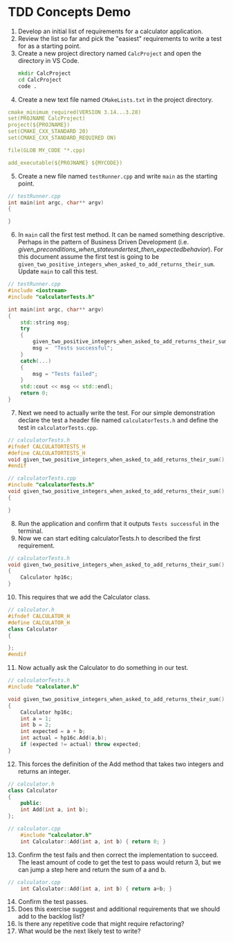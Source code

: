 # TDD Concepts Demo
1. Develop an initial list of requirements for a calculator application.
2. Review the list so far and pick the "easiest" requirements to write a test for as a starting point.
3. Create a new project directory named `CalcProject` and open the directory in VS Code.
    ```cmd
    mkdir CalcProject
    cd CalcProject
    code .
    ``` 
4. Create a new text file named `CMakeLists.txt` in the project directory.  
```yaml
cmake_minimum_required(VERSION 3.14...3.28)
set(PROJNAME CalcProject)
project(${PROJNAME})
set(CMAKE_CXX_STANDARD 20)
set(CMAKE_CXX_STANDARD_REQUIRED ON)

file(GLOB MY_CODE "*.cpp)

add_executable(${PROJNAME} ${MYCODE})
```
5. Create a new file named `testRunner.cpp` and write `main` as the starting point.
```cpp
// testRunner.cpp
int main(int argc, char** argv)
{

}
```
6. In `main` call the first test method.  It can be named something descriptive.  Perhaps in the pattern of Business Driven Development (i.e.  *given_preconditions_when_stateundertest_then_expectedbehavior*).  For this document assume the first test is going to be `given_two_positive_integers_when_asked_to_add_returns_their_sum`.  Update `main` to call this test.
```cpp
// testRunner.cpp
#include <iostream>
#include "calculatorTests.h"

int main(int argc, char** argv)
{
    std::string msg;
    try
    {
        given_two_positive_integers_when_asked_to_add_returns_their_sum();
        msg =  "Tests successful";
    }
    catch(...)
    {
        msg = "Tests failed";
    }
    std::cout << msg << std::endl;
    return 0;
}
```
7. Next we need to actually write the test.  For our simple demonstration declare the test a header file named `calculatorTests.h` and define the test in `calculatorTests.cpp`.
```cpp
// calculatorTests.h
#ifndef CALCULATORTESTS_H
#define CALCULATORTESTS_H
void given_two_positive_integers_when_asked_to_add_returns_their_sum();
#endif

// calculatorTests.cpp
#include "calculatorTests.h"
void given_two_positive_integers_when_asked_to_add_returns_their_sum()
{

}
```
8.  Run the application and confirm that it outputs `Tests successful` in the terminal.
9. Now we can start editing calculatorTests.h to described the first requirement.
```cpp
// calculatorTests.h
void given_two_positive_integers_when_asked_to_add_returns_their_sum()
{
    Calculator hp16c;
}
```
10. This requires that we add the Calculator class.
```cpp
// calculator.h
#ifndef CALCULATOR_H
#define CALCULATOR_H
class Calculator
{

};
#endif
```
11. Now actually ask the Calculator to do something in our test.
```cpp
// calculatorTests.h
#include "calculator.h"

void given_two_positive_integers_when_asked_to_add_returns_their_sum()
{
    Calculator hp16c;
    int a = 1;
    int b = 2;
    int expected = a + b;
    int actual = hp16c.Add(a,b);
    if (expected != actual) throw expected;
}
```
12. This forces the definition of the Add method that takes two integers and returns an integer.
```cpp
// calculator.h
class Calculator
{
    public:
    int Add(int a, int b);
};

// calculator.cpp
    #include "calculator.h"
    int Calculator::Add(int a, int b) { return 0; }
```
13. Confirm the test fails and then correct the implementation to succeed.  The least amount of code to get the test to pass would return 3, but we can jump a step here and return the sum of a and b.
```cpp
// calculator.cpp
    int Calculator::Add(int a, int b) { return a+b; }
```
14. Confirm the test passes.
15. Does this exercise suggest and additional requirements that we should add to the backlog list?
16. Is there any repetitive code that might require refactoring?
17. What would be the next likely test to write?
